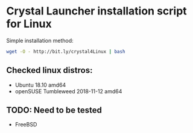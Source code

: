 # Crystal Launcher installation script for Linux

Simple installation method:

```bash
wget -O - http://bit.ly/crystal4Linux | bash
```

## Checked linux distros:
* Ubuntu 18.10 amd64
* openSUSE Tumbleweed 2018-11-12 amd64

## TODO: Need to be tested
* FreeBSD
